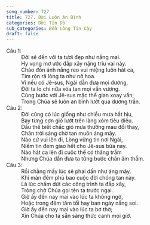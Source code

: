 ```yaml
---
song_number: 727
title: 727. Đời Luôn An Bình
categories: Đời Tín Đồ
sub_categories: Bền Lòng Tin Cậy
draft: false
---
```

<dl><dt>Câu 1:</dt><dd data-verse="1">Ðời sẽ đến với ta tươi đẹp như nắng mai. <br/>Hy vọng mơ ước đắp xây nặng trĩu vai này. <br/>Chào đón ánh nắng reo vui miệng luôn hát ca, <br/>Tim rộn rã lòng ta như nở hoa. <br/>Vì nếu có Jê-sus, Ngài dẫn đưa mọi đường, <br/>Ðời ta lo chi nữa xóa tan mọi vấn vương. <br/>Cùng bước với Jê-sus mặc thế gian xoay vần; <br/>Trong Chúa sẽ luôn an bình lướt qua dương trần. </dd><dt>Câu 2:</dt><dd data-verse="2">Ðời cũng có lúc giống như chiều mưa hắt hiu, <br/>Bay từng cơn gió lướt trên làng xóm tiêu điều. <br/>Dầu thế biết chắc gió mưa thường mau đổi thay, <br/>Chân trời sáng chờ tan muôn áng mây. <br/>Nào cứ vui lên đi, Lòng vững tin nơi Ngài, <br/>Niềm tin đem giao hết cho Jê-sus bữa nay. <br/>Nào hát ca lên đi cuộc thế có thăng trầm <br/>Nhưng Chúa dẫn đưa ta từng bước chân âm thầm. </dd><dt>Câu 3:</dt><dd data-verse="3">Rồi chẳng mấy lúc sẽ phai dần như áng mây. <br/>Khi màn đêm phủ bao cuộc đời chóng tan này. <br/>Là lúc chấm dứt các công trình ta đắp xây, <br/>Trông chờ Chúa gọi tên ta trước ngai. <br/>Giờ ấy đến nay mai vào lúc ta không ngờ, <br/>Hoặc trong đêm tăm tối hay ban ngày nắng soi. <br/>Giờ ấy đến nay mai vào lúc ta bơ thờ; <br/>Xin Chúa cho ta sẵn sàng thức canh mọi giờ. </dd></dl>
